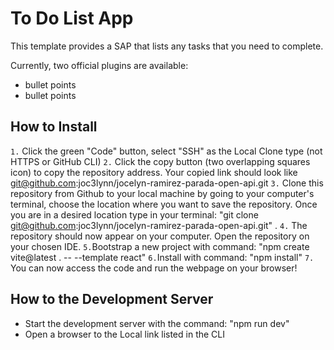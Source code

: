 # To Do List App

This template provides a SAP that lists any tasks that you need to complete.

Currently, two official plugins are available:

- bullet points
- bullet points

## How to Install

`1.` Click the green "Code" button, select "SSH" as the Local Clone type (not HTTPS or GitHub CLI)
`2.` Click the copy button (two overlapping squares icon) to copy the repository address. Your copied link should look like git@github.com:joc3lynn/jocelyn-ramirez-parada-open-api.git
`3.` Clone this repository from Github to your local machine by going to your computer's terminal, choose the location where you want to save the repository. Once you are in a desired location type in your terminal: "git clone git@github.com:joc3lynn/jocelyn-ramirez-parada-open-api.git" .
`4.` The repository should now appear on your computer. Open the repository on your chosen IDE.
`5.`Bootstrap a new project with command: "npm create vite@latest . -- --template react"
`6.`Install with command: "npm install"
`7.` You can now access the code and run the webpage on your browser!

## How to the Development Server

- Start the development server with the command: "npm run dev"
- Open a browser to the Local link listed in the CLI
